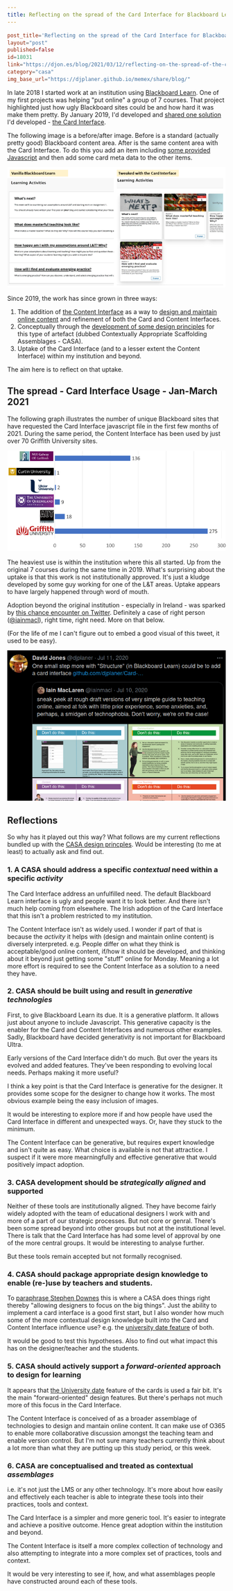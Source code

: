 ```yaml
---
title: Reflecting on the spread of the Card Interface for Blackboard Learn
---
```

```toml
post_title='Reflecting on the spread of the Card Interface for Blackboard Learn'
layout="post"
published=false
id=18031
link="https://djon.es/blog/2021/03/12/reflecting-on-the-spread-of-the-card-interface-for-blackboard-learn"
category="casa"
img_base_url="https://djplaner.github.io/memex/share/blog/"
```

In late 2018 I started work at an institution using [Blackboard Learn](https://en.wikipedia.org/wiki/Blackboard_Learn). One of my first projects was helping "put online" a group of 7 courses. That project highlighted just how ugly Blackboard sites could be and how hard it was make them pretty.  By January 2019, I'd developed and [shared one solution](https://djon.es/blog/2019/01/30/improving-reuse-of-design-knowledge-in-a-lms/) I'd developed - [the Card Interface](https://github.com/djplaner/Card-Interface-Tweak). 

The following image is a before/after image. Before is a standard (actually pretty good) Blackboard content area. After is the same content area with the Card Interface. To do this you add an item including [some provided Javascript](https://raw.githubusercontent.com/djplaner/Card-Interface-Tweak/master/tweak.js) and then add some card meta data to the other items.

![](images/2021-03-12-05-20-10.png)

Since 2019, the work has since grown in three ways:

1. The addition of [the Content Interface](https://github.com/djplaner/Content-Interface-Tweak) as a way to [design and maintain online content](https://djon.es/blog/2019/02/24/exploring-knowledge-reuse-in-design-for-digital-learning/#problem-developing-and-maintaining-online-learning-content) and refinement of both the Card and Content Interfaces.
2. Conceptually through the [development of some design principles](https://djon.es/blog/2019/08/08/exploring-knowledge-reuse-in-design-for-digital-learning-tweaks-h5p-constructive-templates-and-casa/#initial-design-principles-adr-stage-4) for this type of artefact (dubbed Contextually Appropriate Scaffolding Assemblages - CASA). 
3. Uptake of the Card Interface (and to a lesser extent the Content Interface) within my institution and beyond.

The aim here is to reflect on that uptake.

## The spread - Card Interface Usage - Jan-March 2021

The following graph illustrates the number of unique Blackboard sites that have requested the Card Interface javascript file in the first few months of 2021. During the same period, the Content Interface has been used by just over 70 Griffith University sites.

![](images/2021-03-12-05-31-00.png)

The heaviest use is within the institution where this all started. Up from the original 7 courses during the same time in 2019. What's surprising about the uptake is that this work is not institutionally  approved. It's just a kludge developed by some guy working for one of the L&T areas. Uptake appears to have largely happened through word of mouth.

Adoption beyond the original institution - especially in Ireland - was sparked by [this chance encounter on Twitter](https://twitter.com/djplaner/status/1281688249753165824?ref_src=twsrc%5Etfw"). Definitely a case of right person ([@iainmacl](https://twitter.com/iainmacl?ref_src=twsrc%5Egoogle%7Ctwcamp%5Eserp%7Ctwgr%5Eauthor)), right time, right need. More on that below.

(For the life of me I can't figure out to embed a good visual of this tweet, it used to be easy). 

![](images/2021-03-12-11-42-53.png)
## Reflections

So why has it played out this way? What follows are my current reflections bundled up with the [CASA design princples](https://djon.es/blog/2019/08/08/exploring-knowledge-reuse-in-design-for-digital-learning-tweaks-h5p-constructive-templates-and-casa/#initial-design-principles-adr-stage-4). Would be interesting (to me at least) to actually ask and find out.
### 1. A CASA should address a specific _contextual_ need within a specific _activity_

The Card Interface address an unfulfilled need. The default Blackboard Learn interface is ugly and people want it to look better. And there isn't much help coming from elsewhere. The Irish adoption of the Card Interface that this isn't a problem restricted to my institution.

The Content Interface isn't as widely used. I wonder if part of that is because the _activity_ it helps with (design and maintain online content) is diversely interpreted. e.g. People differ on what they think is acceptable/good online content, if/how it should be developed, and thinking about it beyond just getting some "stuff" online for Monday. Meaning a lot more effort is required to see the Content Interface as a solution to a need they have.

### 2. CASA should be built using and result in _generative technologies_

First, to give Blackboard Learn its due. It is a generative platform. It allows just about anyone to include Javascript. This generative capacity is the enabler for the Card and Content Interfaces and numerous other examples. Sadly, Blackboard have decided generativity is not important for Blackboard Ultra.

Early versions of the Card Interface didn't do much. But over the years its evolved and added features. They've been responding to evolving local needs. Perhaps making it more useful?

I think a key point is that the Card Interface is generative for the designer. It provides some scope for the designer to change how it works. The most obvious example being the easy inclusion of images.

It would be interesting to explore more if and how people have used the Card Interface in different and unexpected ways. Or, have they stuck to the minimum.

The Content Interface can be generative, but requires expert knowledge and isn't quite as easy. What choice is available is not that attractice. I suspect if it were more mearningfully and effective generative that would positively impact adoption.

### 3. CASA development should be _strategically aligned_ and supported

Neither of these tools are institutionally aligned. They have become fairly widely adopted with the team of educational designers I work with and more of a part of our strategic processes. But not core or genral. There's been some spread beyond into other groups but not at the institutional level.  There is talk that the Card Interface has had some level of approval by one of the more central groups. It would be interesting to analyse further.

But these tools remain accepted but not formally recognised.
### 4. CASA should package appropriate design knowledge to enable (re-)use by teachers and students.

To [paraphrase Stephen Downes](https://www.downes.ca/post/72056) this is where a CASA does things right thereby "allowing designers to focus on the big things". Just the ability to implement a card interface is a good first start, but I also wonder how much some of the more contextual design knowledge built into the Card and Content Interface influence use? e.g. the [university date feature](https://djon.es/blog/2021/03/06/do-the-little-things-matter-in-design-for-learning/) of both.

It would be good to test this hypotheses. Also to find out what impact this has on the designer/teacher and the students.

### 5. CASA should actively support a _forward-oriented_ approach to design for learning

It appears that [the University date](https://djplaner.github.io/Card-Interface-Tweak/customiseACard/#adding-a-date-or-date-range) feature of the cards is used a fair bit.  It's the main "forward-oriented" design features. But there's perhaps not much more of this focus in the Card Interface.

The Content Interface is conceived of as a broader assemblage of technologies to design and mantain online content.  It can make use of O365 to enable more collaborative discussion amongst the teaching team and enable version control.  But I'm not sure many teachers currently think about a lot more than what they are putting up this study period, or this week.

### 6. CASA are conceptualised and treated as contextual _assemblages_

i.e. it's not just the LMS or any other technology. It's more about how easily and effectively each teacher is able to integrate these tools into their practices, tools and context.

The Card Interface is a simpler and more generic tool. It's easier to integrate and achieve a positive outcome. Hence great adoption within the institution and beyond.

The Content Interface is itself a more complex collection of technology and also attempting to integrate into a more complex set of practices, tools and context. 

It would be very interesting to see if, how, and what assemblages people have constructed around each of these tools.